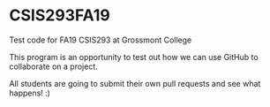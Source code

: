 # CSIS293FA19
Test code for FA19 CSIS293 at Grossmont College

This program is an opportunity to test out how we can use GitHub to collaborate on a project.

All students are going to submit their own pull requests and see what happens! :)
